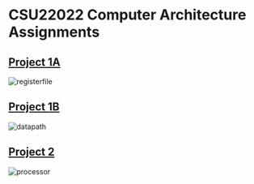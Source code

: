 # CSU22022 Computer Architecture Assignments

## [Project 1A](https://github.com/JohnWesleyK/CSU22022-Computer-Architecture/tree/master/1A%20-%20Register%20File%2032Bit)

![registerfile](https://github.com/JohnWesleyK/College/tree/master/Year%202%20SF/1.%20Michaelmas%20Term/Computer%20Architecture%201/README_images/RegisterFile.png)

## [Project 1B](https://github.com/JohnWesleyK/CSU22022-Computer-Architecture/tree/master/1B%20-%20Datapath)

![datapath](https://github.com/JohnWesleyK/College/tree/master/Year%202%20SF/1.%20Michaelmas%20Term/Computer%20Architecture%201/README_images/Datapath.png)

## [Project 2](https://github.com/JohnWesleyK/CSU22022-Computer-Architecture/tree/master/2%20-%20Processor)

![processor](https://github.com/JohnWesleyK/College/tree/master/Year%202%20SF/1.%20Michaelmas%20Term/Computer%20Architecture%201/README_images/Processor.png)
